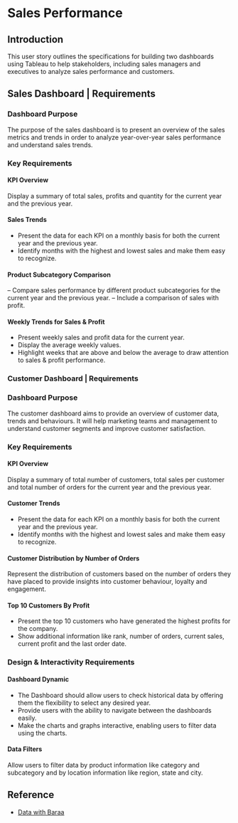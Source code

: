 # Sales Performance

## Introduction
This user story outlines the specifications for building two dashboards using Tableau to help stakeholders, including sales managers and executives to analyze sales performance and customers. 
## Sales Dashboard | Requirements
### Dashboard Purpose
The purpose of the sales dashboard is to present an overview of the sales metrics and trends in order to analyze year-over-year sales performance and understand sales trends.
### Key Requirements
#### KPI Overview
Display a summary of total sales, profits and quantity for the current year and the previous year.
#### Sales Trends
- Present the data for each KPI on a monthly basis for both the current year and the previous year.
- Identify months with the highest and lowest sales and make them easy to recognize.
#### Product Subcategory Comparison
 – Compare sales performance by different product subcategories for the current year and the previous year.
 – Include a comparison of sales with profit.
#### Weekly Trends for Sales & Profit
- Present weekly sales and profit data for the current year.
- Display the average weekly values.
- Highlight weeks that are above and below the average to draw attention to sales & profit performance.
### Customer Dashboard | Requirements
### Dashboard Purpose
The customer dashboard aims to provide an overview of customer data, trends and behaviours. It will help marketing teams and management to understand customer segments and improve customer satisfaction.
### Key Requirements
#### KPI Overview
Display a summary of total number of customers, total sales per customer and total number of orders for the current year and the previous year.
#### Customer Trends
- Present the data for each KPI on a monthly basis for both the current year and the previous year.
- Identify months with the highest and lowest sales and make them easy to recognize.
#### Customer Distribution by Number of Orders
Represent the distribution of customers based on the number of orders they have placed to provide insights into customer behaviour, loyalty and engagement.
#### Top 10 Customers By Profit
- Present the top 10 customers who have generated the highest profits for the company.
- Show additional information like rank, number of orders, current sales, current profit and the last order date.
### Design & Interactivity Requirements
#### Dashboard Dynamic
- The Dashboard should allow users to check historical data by offering them the flexibility to select any desired year.
- Provide users with the ability to navigate between the dashboards easily.
- Make the charts and graphs interactive, enabling users to filter data using the charts.
#### Data Filters
Allow users to filter data by product information like category and subcategory and by location information like region, state and city.

## Reference 
- [Data with Baraa](https://www.datawithbaraa.com/tableau/tableau-sales-project-thank-you/) 
